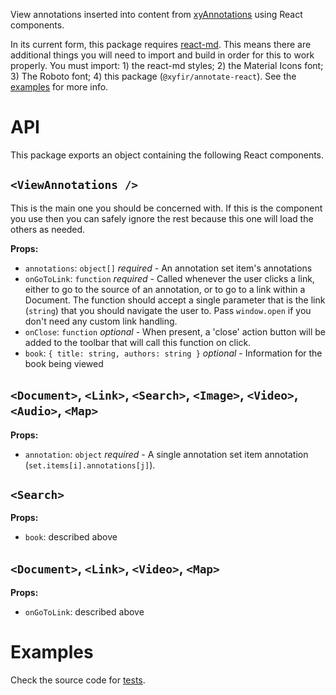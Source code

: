 View annotations inserted into content from [xyAnnotations](annotations.xyfir.com) using React components.

In its current form, this package requires [react-md](https://github.com/mlaursen/react-md). This means there are additional things you will need to import and build in order for this to work properly. You must import: 1) the react-md styles; 2) the Material Icons font; 3) The Roboto font; 4) this package (`@xyfir/annotate-react`). See the [examples](#examples) for more info.

# API

This package exports an object containing the following React components.

## `<ViewAnnotations />`

This is the main one you should be concerned with. If this is the component you use then you can safely ignore the rest because this one will load the others as needed.

**Props:**

* `annotations`: `object[]` _required_ - An annotation set item's annotations
* `onGoToLink`: `function` _required_ - Called whenever the user clicks a link, either to go to the source of an annotation, or to go to a link within a Document. The function should accept a single parameter that is the link (`string`) that you should navigate the user to. Pass `window.open` if you don't need any custom link handling.
* `onClose`: `function` _optional_ - When present, a 'close' action button will be added to the toolbar that will call this function on click.
* `book`: `{ title: string, authors: string }` _optional_ - Information for the book being viewed

## `<Document>`, `<Link>`, `<Search>`, `<Image>`, `<Video>`, `<Audio>`, `<Map>`

**Props:**

* `annotation`: `object` _required_ - A single annotation set item annotation (`set.items[i].annotations[j]`).

## `<Search>`

**Props:**

* `book`: described above

## `<Document>`, `<Link>`, `<Video>`, `<Map>`

**Props:**

* `onGoToLink`: described above

# Examples

Check the source code for [tests](https://github.com/Xyfir/annotate/tree/master/tests/src).
